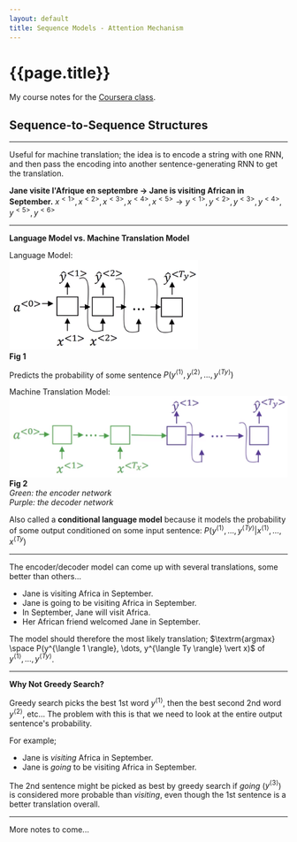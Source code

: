 ```yaml
---
layout: default
title: Sequence Models - Attention Mechanism
---
```


# {{page.title}}

My course notes for the [Coursera class](https://www.coursera.org/learn/nlp-sequence-models).

## Sequence-to-Sequence Structures
---
Useful for machine translation; the idea is to encode a string with one RNN, and then pass the encoding into another
sentence-generating RNN to get the translation.

**Jane visite l'Afrique en septembre $\rightarrow$ Jane is visiting African in September.**
$x^{<1>}, x^{<2>}, x^{<3>}, x^{<4>}, x^{<5>} \rightarrow y^{<1>}, y^{<2>}, y^{<3>}, y^{<4>}, y^{<5>}, y^{<6>}$

---
**Language Model vs. Machine Translation Model**  

Language Model:  
![Language Model](/assets/study-notes/sequence-models/attention-mechanism/1.png)  
**Fig 1**  

Predicts the probability of some sentence $P(y^{\langle 1 \rangle}, y^{\langle 2 \rangle}, \dots, y^{\langle Ty \rangle})$  

Machine Translation Model:  
![Machine Translation Model](/assets/study-notes/sequence-models/attention-mechanism/2.png)  
**Fig 2**  
_Green: the encoder network_  
_Purple: the decoder network_  

Also called a **conditional language model** because it models the probability of some output conditioned on some input
sentence: $P(y^{\langle 1 \rangle}, \dots, y^{\langle Ty \rangle} \vert x^{\langle 1 \rangle}, \dots, x^{\langle Ty})$  

---

The encoder/decoder model can come up with several translations, some better than others...  
- Jane is visiting Africa in September.  
- Jane is going to be visiting Africa in September.  
- In September, Jane will visit Africa.  
- Her African friend welcomed Jane in September.

The model should therefore the most likely translation; $\textrm{argmax} \space P(y^{\langle 1 \rangle}, \dots, y^{\langle Ty \rangle} \vert x)$
of $y^{\langle 1 \rangle}, \dots, y^{\langle Ty \rangle}$.

---
**Why Not Greedy Search?**

Greedy search picks the best 1st word $y^{\langle 1 \rangle}$, then the best second 2nd word $y^{\langle 2 \rangle}$, etc... 
The problem with this is that we need to look at the entire output sentence's probability.  

For example;  
- Jane is _visiting_ Africa in September.
- Jane is _going_ to be visiting Africa in September.

The 2nd sentence might be picked as best by greedy search if _going_ ($y^{\langle 3 \rangle}$) is considered more
probable than _visiting_, even though the 1st sentence is a better translation overall.

---

More notes to come...